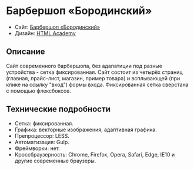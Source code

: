 # Барбершоп «Бородинский»

* Сайт: [Барбершоп «Бородинский»](https://banklerk.github.io/boroda/)
* Дизайн: [HTML Academy](https://htmlacademy.ru/)


## Описание

Сайт современного барбершопа, без адапатиции под разные устройства - сетка фиксированная. Сайт состоит из четырёх страниц (главная, прайс-лист, магазин, пример товара) и всплывающей (при клике на ссылку "вход") формы входа. Фиксированная сетка сверстана с помощью флексбоксов.

## Технические подробности

* Сетка: фиксированная.
* Графика: векторные изображения, адаптивная графика.
* Препроцессор: LESS.
* Автоматизация: Gulp.
* Фреймворки: нет.
* Кроссбраузерность: Chrome, Firefox, Opera, Safari, Edge, IE10 и другие современные браузеры.